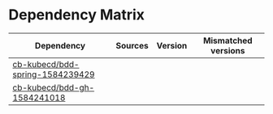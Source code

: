 # Dependency Matrix

Dependency | Sources | Version | Mismatched versions
---------- | ------- | ------- | -------------------
[cb-kubecd/bdd-spring-1584239429](https://github.com/cb-kubecd/bdd-spring-1584239429.git) |  | []() | 
[cb-kubecd/bdd-gh-1584241018](https://github.com/cb-kubecd/bdd-gh-1584241018.git) |  | []() | 
